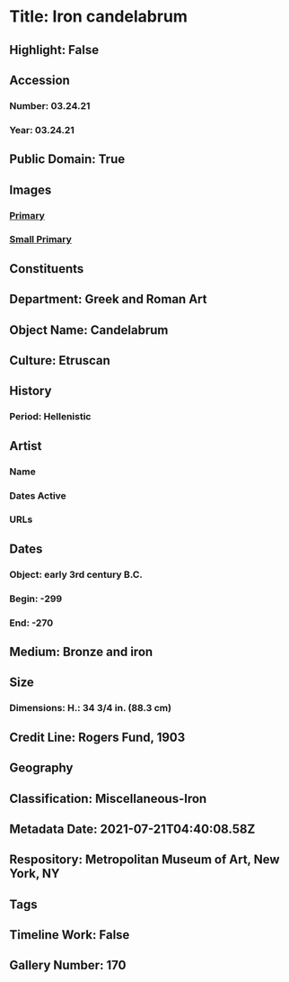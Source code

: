 # Title: Iron candelabrum
## Highlight: False
## Accession
### Number: 03.24.21
### Year: 03.24.21
## Public Domain: True
## Images
### [Primary](https://images.metmuseum.org/CRDImages/gr/original/DP258691.jpg)
### [Small Primary](https://images.metmuseum.org/CRDImages/gr/web-large/DP258691.jpg)
## Constituents
## Department: Greek and Roman Art
## Object Name: Candelabrum
## Culture: Etruscan
## History
### Period: Hellenistic
## Artist
### Name
### Dates Active
### URLs
## Dates
### Object: early 3rd century B.C.
### Begin: -299
### End: -270
## Medium: Bronze and iron
## Size
### Dimensions: H.: 34 3/4 in. (88.3 cm)
## Credit Line: Rogers Fund, 1903
## Geography
## Classification: Miscellaneous-Iron
## Metadata Date: 2021-07-21T04:40:08.58Z
## Respository: Metropolitan Museum of Art, New York, NY
## Tags
## Timeline Work: False
## Gallery Number: 170